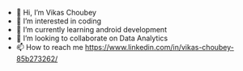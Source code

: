 - 👋 Hi, I’m Vikas Choubey
- 👀 I’m interested in coding
- 🌱 I’m currently learning android development
- 💞️ I’m looking to collaborate on Data Analytics 
- 📫 How to reach me https://www.linkedin.com/in/vikas-choubey-85b273262/

<!---
vikaschoubey20github/vikaschoubey20github is a ✨ special ✨ repository because its `README.md` (this file) appears on your GitHub profile.
You can click the Preview link to take a look at your changes.
--->
